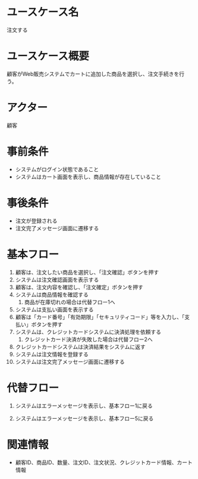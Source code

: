 # ユースケース名
注文する

# ユースケース概要
顧客がWeb販売システムでカートに追加した商品を選択し、注文手続きを行う。

# アクター
顧客

# 事前条件
- システムがログイン状態であること
- システムはカート画面を表示し、商品情報が存在していること

# 事後条件
- 注文が登録される
- 注文完了メッセージ画面に遷移する

# 基本フロー
1. 顧客は、注文したい商品を選択し、「注文確認」ボタンを押す
2. システムは注文確認画面を表示する
3. 顧客は、注文内容を確認し、「注文確定」ボタンを押す
4. システムは商品情報を確認する
   1. 商品が在庫切れの場合は代替フロー1へ
5. システムは支払い画面を表示する
6. 顧客は「カード番号」「有効期限」「セキュリティコード」等を入力し、「支払い」ボタンを押す
7. システムは、クレジットカードシステムに決済処理を依頼する  
   1. クレジットカード決済が失敗した場合は代替フロー2へ
8. クレジットカードシステムは決済結果をシステムに返す
9. システムは注文情報を登録する
10. システムは注文完了メッセージ画面に遷移する

# 代替フロー
1. システムはエラーメッセージを表示し、基本フロー1に戻る

2. システムはエラーメッセージを表示し、基本フロー5に戻る

# 関連情報
- 顧客ID、商品ID、数量、注文ID、注文状況、クレジットカード情報、カート情報